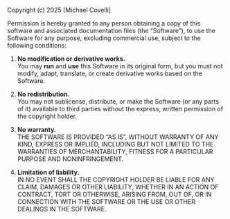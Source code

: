 Copyright (c) 2025 [Michael Covelli]

Permission is hereby granted to any person obtaining a copy of this software and associated documentation files (the “Software”), to use the Software for any purpose, excluding commercial use, subject to the following conditions:

1. **No modification or derivative works.**  
   You may **run** and **use** this Software in its original form, but you must not modify, adapt, translate, or create derivative works based on the Software.

2. **No redistribution.**  
   You may not sublicense, distribute, or make the Software (or any parts of it) available to third parties without the express, written permission of the copyright holder.

3. **No warranty.**  
   THE SOFTWARE IS PROVIDED “AS IS”, WITHOUT WARRANTY OF ANY KIND, EXPRESS OR IMPLIED, INCLUDING BUT NOT LIMITED TO THE WARRANTIES OF MERCHANTABILITY, FITNESS FOR A PARTICULAR PURPOSE AND NONINFRINGEMENT.

4. **Limitation of liability.**  
   IN NO EVENT SHALL THE COPYRIGHT HOLDER BE LIABLE FOR ANY CLAIM, DAMAGES OR OTHER LIABILITY, WHETHER IN AN ACTION OF CONTRACT, TORT OR OTHERWISE, ARISING FROM, OUT OF, OR IN CONNECTION WITH THE SOFTWARE OR THE USE OR OTHER DEALINGS IN THE SOFTWARE.